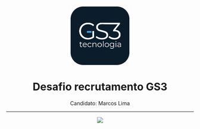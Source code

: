 <p align="center">
  <a>
    <img src="./assets/brand/icon.png" height="158" >
  </a>
  <h1 align="center">Desafio recrutamento GS3</h1>
  <div align="center">
    Candidato: Marcos Lima
  </div>
</p>

<!--============================ BADGES ============================-->

---
<p align="center">
  <a>
    <img src="https://img.shields.io/badge/FLUTTER-3.3.7-blue">
  </a>
</p>


<div style="height:200px"></div>

<br/> <br/>